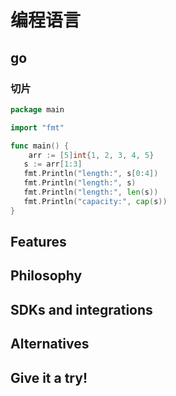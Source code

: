 # 编程语言

## go

### 切片

```go
package main

import "fmt"

func main() {
	arr := [5]int{1, 2, 3, 4, 5}
   s := arr[1:3]
   fmt.Println("length:", s[0:4])
   fmt.Println("length:", s)
   fmt.Println("length:", len(s))
   fmt.Println("capacity:", cap(s))
}
```

## Features

## Philosophy

## SDKs and integrations

## Alternatives

## Give it a try!

